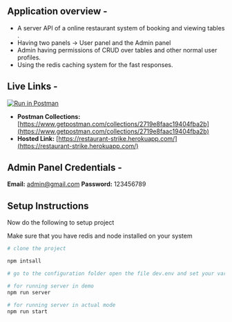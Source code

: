## Application overview -

- A server API of a online restaurant system of booking and viewing tables .
- Having two panels -> User panel and the Admin panel 
- Admin having permissions of CRUD over tables and other normal user profiles.
- Using the redis caching system for the fast responses.

## Live Links -
[![Run in Postman](https://run.pstmn.io/button.svg)](https://app.getpostman.com/run-collection/15798447-2f7593a2-52a8-44ed-a027-bda6521435f5?action=collection%2Ffork&collection-url=entityId%3D15798447-2f7593a2-52a8-44ed-a027-bda6521435f5%26entityType%3Dcollection%26workspaceId%3D2e4fcb4f-7df9-4eed-9c86-98718593d8c2#?env%5BRestaurant%5D=W3sia2V5IjoidXJsIiwidmFsdWUiOiJodHRwczovL3Jlc3RhdXJhbnQtc3RyaWtlLmhlcm9rdWFwcC5jb20iLCJlbmFibGVkIjp0cnVlfSx7ImtleSI6InRva2VuIiwidmFsdWUiOiIiLCJlbmFibGVkIjp0cnVlfSx7ImtleSI6InZhcmlhYmxlX2tleSIsInZhbHVlIjoiIiwiZW5hYmxlZCI6dHJ1ZX1d)

- **Postman Collections:** [https://www.getpostman.com/collections/2719e8faac19404fba2b](https://www.getpostman.com/collections/2719e8faac19404fba2b)
- **Hosted Link:** [https://restaurant-strike.herokuapp.com/](https://restaurant-strike.herokuapp.com/)

## Admin Panel Credentials -

**Email:** admin@gmail.com
**Password:** 123456789

## Setup Instructions

Now do the following to setup project

Make sure that you have redis and node installed on your system 

```bash
# clone the project

npm intsall

# go to the configuration folder open the file dev.env and set your variables MONGODB_URI and JWT_SECRET

# for running server in demo
npm run server

# for running server in actual mode
npm run start
```
